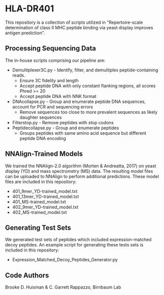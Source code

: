 # HLA-DR401
This repository is a collection of scripts utilized in "Repertoire-scale determination of class II MHC peptide binding via yeast display improves antigen prediction".

## Processing Sequencing Data
The in-house scripts comprising our pipeline are:
- Demultiplexer3C.py - Identify, filter, and demultiplex peptide-containing reads. 
	- Ensure 3C fidelity and length
	- Accept peptide DNA with only constant flanking regions, all scores Phred >= 20
	- Accept peptide DNA with NNK format
- DNAcollapse.py - Group and enumerate peptide DNA sequences, account for PCR and sequencing errors
	- Remove sequences too close to more prevalent sequences as likely daughter sequences
- Filterstop.py - Remove peptides with stop codons
- Peptidecollapse.py - Group and enumerate peptides
	- Groups peptides with same amino acid sequence but different peptide DNA encoding

## NNAlign-Trained Models
We trained the NNAlign-2.0 algorithm (Morten & Andreatta, 2017) on yeast display (YD) and mass spectrometry (MS) data. The resulting model files can be uploaded to NNAlign to perform additional predictions. These model files are included in this repository:
- 401_9mer_YD-trained_model.txt
- 401_13mer_YD-trained_model.txt
- 401_MS-trained_model.txt
- 402_9mer_YD-trained_model.txt
- 402_MS-trained_model.txt

## Generating Test Sets
We generated test sets of peptides which included expression-matched decoy peptides. An example script for generating these tests sets is included in this repository:
- Expression_Matched_Decoy_Peptides_Generator.py

## Code Authors
Brooke D. Huisman & C. Garrett Rappazzo, Birnbaum Lab
